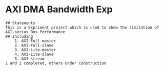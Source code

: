 # AXI DMA Bandwidth Exp
    ## Statements
    This is a Expriment project which is used to show the limitation of AXI-serias Bus Performance
    ## Including 
        1. AXI-Full-master
        2. AXI-Full-slave
        3. AXI-Lite-master
        4. AXI-Lite-slave
        5. AXI-stream
    1 and 2 completed, others Under Construction